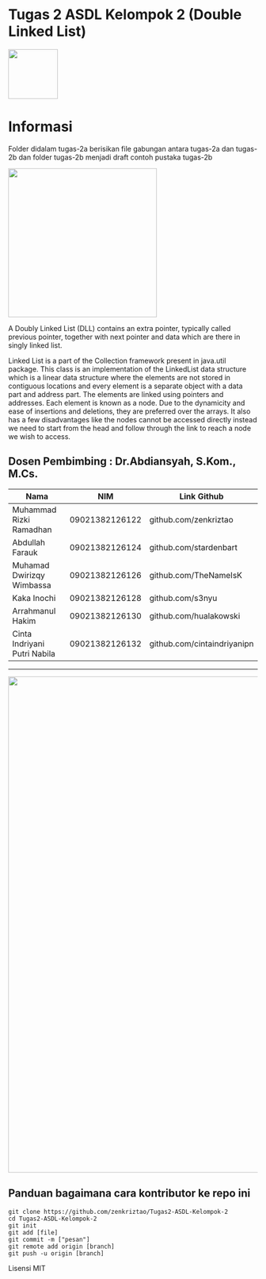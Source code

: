 # Tugas 2 ASDL Kelompok 2 (Double Linked List)

<img src="https://www.pngitem.com/pimgs/m/174-1746632_java-logo-transparent-png-java-programming-language-logo.png" width="100">

# Informasi

Folder didalam tugas-2a berisikan file gabungan antara tugas-2a dan tugas-2b dan folder tugas-2b menjadi draft contoh pustaka tugas-2b

<img src="https://i.ibb.co/XpFqxTK/Screen-Shot-2022-03-07-at-09-26-15.png" width="300">


A Doubly Linked List (DLL) contains an extra pointer, typically called previous pointer, together with next pointer and data which are there in singly linked list.

Linked List is a part of the Collection framework present in java.util package. This class is an implementation of the LinkedList data structure which is a linear data structure where the elements are not stored in contiguous locations and every element is a separate object with a data part and address part. The elements are linked using pointers and addresses. Each element is known as a node. Due to the dynamicity and ease of insertions and deletions, they are preferred over the arrays. It also has a few disadvantages like the nodes cannot be accessed directly instead we need to start from the head and follow through the link to reach a node we wish to access.


Dosen Pembimbing : Dr.Abdiansyah, S.Kom., M.Cs.
----

Nama | NIM | Link Github
--------- | --------- | ---------
Muhammad Rizki Ramadhan | 09021382126122 | github.com/zenkriztao
Abdullah Farauk | 09021382126124 | github.com/stardenbart
Muhamad Dwirizqy Wimbassa | 09021382126126 | github.com/TheNameIsK
Kaka Inochi | 09021382126128 | github.com/s3nyu
Arrahmanul Hakim | 09021382126130 | github.com/hualakowski
Cinta Indriyani Putri Nabila | 09021382126132 | github.com/cintaindriyanipn

----

<img src="https://i2.wp.com/algorithms.tutorialhorizon.com/files/2016/03/Doubly-Linked-List.png" width="1000">

## Panduan bagaimana cara kontributor ke repo ini

```
git clone https://github.com/zenkriztao/Tugas2-ASDL-Kelompok-2
cd Tugas2-ASDL-Kelompok-2
git init
git add [file]
git commit -m ["pesan"]
git remote add origin [branch]
git push -u origin [branch]

```

Lisensi MIT 
